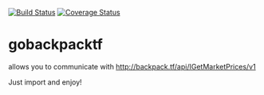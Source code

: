 [![Build Status](https://drone.io/github.com/vincentserpoul/gobackpacktf/status.png)](https://drone.io/github.com/vincentserpoul/gobackpacktf/latest) [![Coverage Status](https://coveralls.io/repos/vincentserpoul/gobackpacktf/badge.svg?branch=master&service=github)](https://coveralls.io/github/vincentserpoul/gobackpacktf?branch=master)
# gobackpacktf
allows you to communicate with http://backpack.tf/api/IGetMarketPrices/v1

Just import and enjoy!
